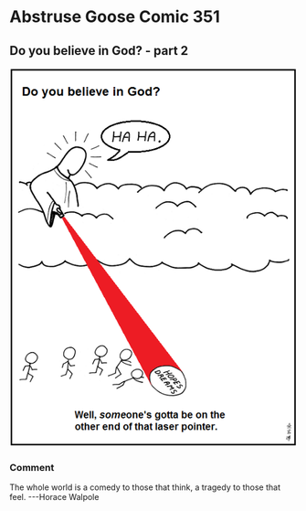 # Abstruse Goose Comic 351
## Do you believe in God? - part 2

![image](im_not_really_this_cynical.png)
### Comment
The whole world is a comedy to those that think, a tragedy to those that feel. ---Horace Walpole
